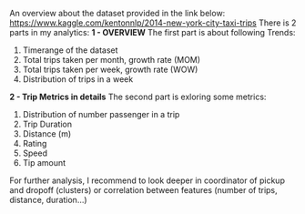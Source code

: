 An overview about the dataset provided in the link below:
https://www.kaggle.com/kentonnlp/2014-new-york-city-taxi-trips
There is 2 parts in my analytics:
**1 - OVERVIEW**
The first part is about following Trends:

1. Timerange of the dataset
2. Total trips taken per month, growth rate (MOM)
3. Total trips taken per week, growth rate (WOW)
4. Distribution of trips in a week

**2 - Trip Metrics in details**
The second part is exloring some metrics: 
1. Distribution of number passenger in a trip 
2. Trip Duration
3. Distance (m)
4. Rating
5. Speed
6. Tip amount

For further analysis, I recommend to look deeper in coordinator of pickup and dropoff (clusters) or correlation between features (number of trips, distance, duration...)
